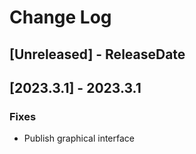 # Change Log

<!-- next-header -->

## [Unreleased] - ReleaseDate

## [2023.3.1] - 2023.3.1

### Fixes

- Publish graphical interface